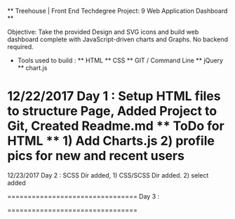** Treehouse | Front End Techdegree Project: 9 Web Application Dashboard **

Objective: Take the provided Design and SVG icons and build web dashboard
complete with JavaScript-driven charts and Graphs. No backend required.

* Tools used to build :
** HTML
** CSS
** GIT / Command Line
** jQuery
** chart.js

12/22/2017
Day 1 : Setup HTML files to structure Page,
	Added Project to Git,
	Created Readme.md
	** ToDo for HTML **
	1) Add Charts.js
	2) profile pics for
	new and recent users
================================
12/23/2017
Day 2 : SCSS Dir added,
	1) CSS/SCSS Dir added.
	2) select added


================================
Day 3 :

================================
